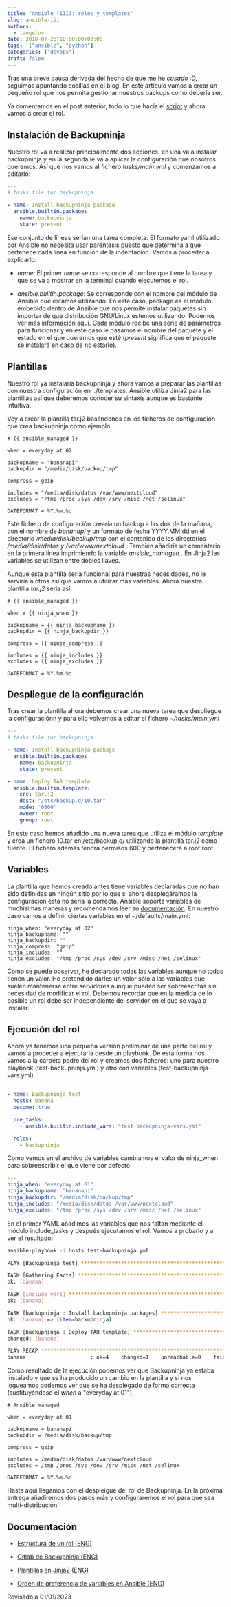 ```yaml
---
title: "Ansible (III): roles y templates"
slug: ansible-iii
authors:
  - tangelov
date: 2018-07-26T10:00:00+02:00
tags:  ["ansible", "python"]
categories: ["devops"]
draft: false
---
```


Tras una breve pausa derivada del hecho de que me he _casado_ :D, seguimos apuntando cosillas en el blog. En este artículo vamos a crear un pequeño rol que nos permita gestionar nuestros backups como debería ser.

Ya comentamos en el post anterior, todo lo que hacía el [script](https://tangelov.me/posts/ansible-ii.html) y ahora vamos a crear el rol.

<!--more-->

## Instalación de Backupninja
Nuestro rol va a realizar principalmente dos acciones: en una va a instalar backupninja y en la segunda le va a aplicar la configuración que nosotros queremos. Así que nos vamos al fichero _tasks/main.yml_ y comenzamos a editarlo:

```yaml
---
# tasks file for backupninja

- name: Install backupninja package
  ansible.builtin.package:
    name: backupninja
    state: present
```

Ese conjunto de líneas serían una tarea completa. El formato yaml utilizado por Ansible no necesita usar paréntesis puesto que determina a que pertenece cada línea en función de la indentación. Vamos a proceder a explicarlo:

* _name_: El primer _name_ se corresponde al nombre que tiene la tarea y que se va a mostrar en la terminal cuando ejecutemos el rol.

* _ansible.builtin.package_: Se corresponde con el nombre del módulo de Ansible que estamos utilizando. En este caso, package es el módulo embebido dentro de Ansible que nos permite instalar paquetes sin importar de que distribución GNU/Linux estemos utilizando. Podemos ver más información [aquí](https://docs.ansible.com/ansible/5/collections/ansible/builtin/package_module.html). Cada módulo recibe una serie de parámetros para funcionar y en este caso le pasamos el nombre del paquete y el estado en el que queremos que esté (_present_ significa que el paquete se instalará en caso de no estarlo).


## Plantillas
Nuestro rol ya instalaría backupninja y ahora vamos a preparar las plantillas con nuestra configuración en ../templates. Ansible utiliza Jinja2 para las plantillas así que deberemos conocer su sintaxis aunque es bastante intuitiva.

Voy a crear la plantilla tar.j2 basándonos en los ficheros de configuración que crea backupninja como ejemplo.

```jinja2
# {{ ansible_managed }}

when = everyday at 02

backupname = "bananapi"
backupdir = "/media/disk/backup/tmp"

compress = gzip

includes = "/media/disk/datos /var/www/nextcloud"
excludes = "/tmp /proc /sys /dev /srv /misc /net /selinux"

DATEFORMAT = %Y.%m.%d
```

Este fichero de configuración crearía un backup a las dos de la mañana, con el nombre de _bananapi_ y un formato de fecha YYYY.MM.dd en el directorio _/media/disk/backup/tmp_ con el contenido de los directorios _/media/disk/datos y /var/www/nextcloud_ . También añadiría un comentario en la primera línea imprimiendo la variable _ansible_managed_ . En Jinja2 las variables se utilizan entre dobles llaves.

Aunque esta plantilla sería funcional para nuestras necesidades, no le serviría a otros así que vamos a utilizar más variables. Ahora nuestra plantilla _tar.j2_ sería así:

```jinja2
# {{ ansible_managed }}

when = {{ ninja_when }}

backupname = {{ ninja_backupname }}
backupdir = {{ ninja_backupdir }}

compress = {{ ninja_compress }}

includes = {{ ninja_includes }}
excludes = {{ ninja_excludes }}

DATEFORMAT = %Y.%m.%d
```

## Despliegue de la configuración
Tras crear la plantilla ahora debemos crear una nueva tarea que despliegue la configuraciónn y para ello volvemos a editar el fichero _~/tasks/main.yml_

```yaml
---
# tasks file for backupninja

- name: Install backupninja package
  ansible.builtin.package:
    name: backupninja
    state: present

- name: Deploy TAR template
  ansible.builtin.template:
    src: tar.j2
    dest: "/etc/backup.d/10.tar"
    mode: '0600'
    owner: root
    group: root
```

En este caso hemos añadido una nueva tarea que utiliza el módulo _template_ y crea un fichero 10.tar en /etc/backup.d/ utilizando la plantilla tar.j2 como fuente. El fichero además tendrá permisos 600 y pertenecerá a root:root.


## Variables
La plantilla que hemos creado antes tiene variables declaradas que no han sido definidas en ningún sitio por lo que si ahora desplegáramos la configuración ésta no sería la correcta. Ansible soporta variables de muchísimas maneras y recomendamos leer su [documentación](https://docs.ansible.com/ansible/5/user_guide/playbooks_variables.html). En nuestro caso vamos a definir ciertas variables en el ~/defaults/main.yml:

```jinja2
ninja_when: "everyday at 02"
ninja_backupname: ""
ninja_backupdir: ""
ninja_compress: "gzip"
ninja_includes: ""
ninja_excludes: "/tmp /proc /sys /dev /srv /misc /net /selinux"
```

Como se puede observar, he declarado todas las variables aunque no todas tienen un valor. He pretendido darles un valor sólo a las variables que suelen mantenerse entre servidores aunque pueden ser sobreescritas sin necesidad de modificar el rol. Debemos recordar que en la medida de lo posible un rol debe ser independiente del servidor en el que se vaya a instalar.


## Ejecución del rol
Ahora ya tenemos una pequeña versión preliminar de una parte del rol y vamos a proceder a ejecutarla desde un playbook. De esta forma nos vamos a la carpeta padre del rol y creamos dos ficheros: uno para nuestro playbook (test-backupninja.yml) y otro con variables (test-backupninja-vars.yml).

```yml
---
- name: Backupninja test
  hosts: banana
  become: true

  pre_tasks:
    - ansible.builtin.include_vars: "test-backupninja-vars.yml"

  roles:
    - backupninja
```

Como vemos en el archivo de variables cambiamos el valor de ninja_when para sobreescribir el que viene por defecto.

```yaml
---
ninja_when: "everyday at 01"
ninja_backupname: "bananapi"
ninja_backupdir: "/media/disk/backup/tmp"
ninja_includes: "/media/disk/datos /var/www/nextcloud"
ninja_excludes: "/tmp /proc /sys /dev /srv /misc /net /selinux"
```

En el primer YAML añadimos las variables que nos faltan mediante el módulo include_tasks y después ejecutamos el rol. Vamos a probarlo y a ver el resultado:

```bash
ansible-playbook -i hosts test-backupninja.yml 

PLAY [Backupninja test] **********************************************************************

TASK [Gathering Facts] ***********************************************************************
ok: [banana]

TASK [include_vars] **************************************************************************
ok: [banana]

TASK [backupninja : Install backupninja packages] ********************************************
ok: [banana] => (item=backupninja)

TASK [backupninja : Deploy TAR template] *****************************************************
changed: [banana]

PLAY RECAP ***********************************************************************************
banana                     : ok=4    changed=1    unreachable=0    failed=0   
```

Como resultado de la ejecución podemos ver que Backupninja ya estaba instalado y que se ha producido un cambio en la plantilla y si nos logueamos podemos ver que se ha desplegado de forma correcta (sustituyéndose el _when_ a "everyday at 01").

```jinja2
# Ansible managed

when = everyday at 01

backupname = bananapi
backupdir = /media/disk/backup/tmp

compress = gzip

includes = /media/disk/datos /var/www/nextcloud
excludes = /tmp /proc /sys /dev /srv /misc /net /selinux

DATEFORMAT = %Y.%m.%d
```

Hasta aquí llegamos con el despleigue del rol de Backupninja. En la próxima entrega añadiremos dos pasos más y configuraremos el rol para que sea multi-distribución.


## Documentación

* [Estructura de un rol (ENG)](https://docs.ansible.com/ansible/7/playbook_guide/playbooks_reuse_roles.html#playbooks-reuse-roles)

* [Gitlab de Backupninja (ENG)](https://0xacab.org/liberate/backupninja)

* [Plantillas en Jinja2 (ENG)](https://jinja.palletsprojects.com/en/3.1.x/templates/)

* [Orden de preferencia de variables en Ansible (ENG)](https://docs.ansible.com/ansible/7/playbook_guide/playbooks_variables.html#ansible-variable-precedence)


Revisado a 01/01/2023
